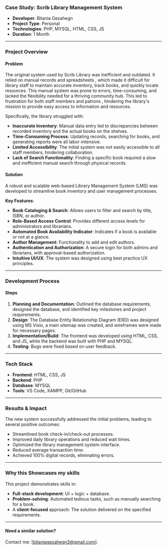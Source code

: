 ### Case Study: Scrib Library Management System

* **Developer**: Bitania Gezahegn 
* **Project Type**: Personal 
* **Technologies**: PHP, MYSQL, HTML, CSS, JS 
* **Duration**: 1 Month 

***

### Project Overview

#### Problem

The original system used by Scrib Library was inefficient and outdated. It relied on manual records and spreadsheets , which made it difficult for library staff to maintain accurate inventory, track books, and quickly locate resources. This manual system was prone to errors, time-consuming, and lacked the flexibility needed for a thriving community hub. This led to frustration for both staff members and patrons , hindering the library's mission to provide easy access to information and resources.

Specifically, the library struggled with:

* **Inaccurate Inventory**: Manual data entry led to discrepancies between recorded inventory and the actual books on the shelves.
* **Time-Consuming Process**: Updating records, searching for books, and generating reports were all labor-intensive.
* **Limited Accessibility**: The initial system was not easily accessible to all staff members, hindering collaboration.
* **Lack of Search Functionality**: Finding a specific book required a slow and inefficient manual search through physical records.

#### Solution

A robust and scalable web-based Library Management System (LMS) was developed to streamline book inventory and user management processes.

**Key Features**:

* **Book Cataloging & Search**: Allows users to filter and search by title, ISBN, or author.
* **Role-Based Access Control**: Provides different access levels for administrators and librarians.
* **Automated Book Availability Indicator**: Indicates if a book is available or not at a glance.
* **Author Management**: Functionality to add and edit authors.
* **Authentication and Authorization**: A secure login for both admins and librarians, with approval-based authorization.
* **Intuitive UI/UX**: The system was designed using best practice UX principles.

***

### Development Process

#### Steps

1.  **Planning and Documentation**: Outlined the database requirements, designed the database, and identified key milestones and project requirements.
2.  **Design**: The Database Entity Relationship Diagram (ERD) was designed using MS Visio, a main sitemap was created, and wireframes were made for necessary pages.
3.  **Implementation/Build**: The frontend was developed using HTML, CSS, and JS, while the backend was built with PHP and MYSQL.
4.  **Testing**: Bugs were fixed based on user feedback.

***

### Tech Stack

* **Frontend**: HTML, CSS, JS 
* **Backend**: PHP 
* **Database**: MYSQL 
* **Tools**: VS Code, XAMPP, Git/GitHub 

***

### Results & Impact

The new system successfully addressed the initial problems, leading to several positive outcomes:

* Streamlined book check-in/check-out processes.
* Improved daily library operations and reduced wait times.
* Optimized the library management system interface.
* Reduced average transaction time.
* Achieved 100% digital records, eliminating errors.

***

### Why this Showcases my skills

This project demonstrates skills in:

* **Full-stack development**: UI + logic + database.
* **Problem-solving**: Automated tedious tasks, such as manually searching for a book.
* A **client-focused** approach: The solution delivered on the specified requirements.

***

#### Need a similar solution?
Contact me: [bitaniagezahegn3@gmail.com].
